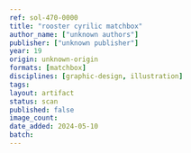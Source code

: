```yaml
---
ref: sol-470-0000
title: "rooster cyrilic matchbox"
author_name: ["unknown authors"]
publisher: ["unknown publisher"]
year: 19
origin: unknown-origin
formats: [matchbox]
disciplines: [graphic-design, illustration]
tags:
layout: artifact
status: scan
published: false
image_count:
date_added: 2024-05-10
batch:
---
```

